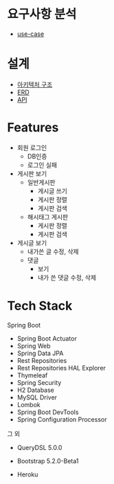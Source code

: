 # 요구사항 분석

- [use-case](./document/use-case.svg)



# 설계

* [아키텍처 구조](./document/architecture.svg)
* [ERD](./document/erd.svg)
* [API]()



# Features

* 회원 로그인
  * DB인증
  * 로그인 실패
* 게시판 보기
  * 일반게시판
    * 게시글 쓰기
    * 게시판 정렬
    * 게시판 검색
  * 해시태그 게시판
    * 게시판 정렬
    * 게시판 검색
* 게시글 보기
  * 내가쓴 글 수정, 삭제
  * 댓글
    * 보기
    * 내가 쓴 댓글 수정, 삭제



# Tech Stack

Spring Boot

- Spring Boot Actuator
- Spring Web
- Spring Data JPA
- Rest Repositories
- Rest Repositories HAL Explorer
- Thymeleaf
- Spring Security
- H2 Database
- MySQL Driver
- Lombok
- Spring Boot DevTools
- Spring Configuration Processor

그 외

- QueryDSL 5.0.0

- Bootstrap 5.2.0-Beta1

- Heroku

  

